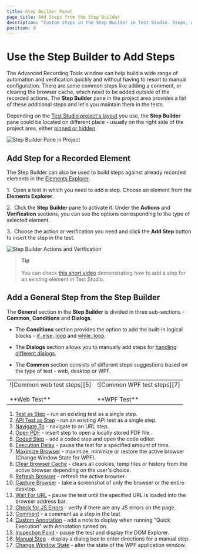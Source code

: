 ```yaml
---
title: Step Builder Panel
page_title: Add Steps from the Step Builder
description: "Custom steps in the Step Builder in Test Studio. Steps, which can be added only manually from the Step Builder. How to add a step for an already recorded element."
position: 0
---
```


# Use the Step Builder to Add Steps

The Advanced Recording Tools window can help build a wide range of automation and verification quickly and without having to resort to manual configuration. There are some common steps like adding a comment, or clearing the browser cache, which need to be added outside of the recorded actions. The __Step Builder__ pane in the project area provides a list of these additional steps and let's you maintain them in the tests.

Depending on the <a href="/automated-tests/customize-project/custom-layout" target="_blank">Test Studio project's layout</a> you use, the __Step Builder__ pane could be located on different place - usually on the right side of the project area, either <a href="/automated-tests/customize-project/custom-layout#hide-or-show-a-panel" target="_blank">pinned or hidden</a>.

![Step Builder Pane in Project][1]

## Add Step for a Recorded Element

The Step Builder can also be used to build steps against already recorded elements in the <a href="/features/elements-explorer/overview" target="_blank">Elements Explorer</a>.

1.&nbsp; Open a test in which you need to add a step. Choose an element from the __Elements Explorer__.

2.&nbsp; Click the **Step Builder** pane to activate it. Under the __Actions__ and __Verification__ sections, you can see the options corresponding to the type of selected element.

3.&nbsp; Choose the action or verification you need and click the **Add Step** button to insert the step in the test.

![Step Builder Actions and Verification][3]

> __Tip__
><br>
><br>
> You can check <a href="https://www.telerik.com/videos/teststudio/how-to-add-test-steps-from-the-test-builder" target="_blank">this short video</a> demonstrating how to add a step for an existing element in Test Studio.

## Add a General Step from the Step Builder

The __General__ section in the __Step Builder__ is divided in three sub-sections - __Common__, __Conditions__ and __Dialogs__.

- The __Conditions__ section provides the option to add the built-in logical blocks - <a href="/features/logical-steps/if-else" target="_blank">if..else</a>, <a href="/features/logical-steps/loop" target="_blank">loop</a> and <a href="/features/logical-steps/while-loop" target="_blank">while..loop</a>.

- The __Dialogs__ section allows you to manually add steps for <a href="/features/dialogs-and-popups/dialogs" target="_blank">handling different dialogs</a>.

- The __Common__ section consists of different steps suggestions based on the type of test - web, desktop or WPF.

<table id="no-table">
	<tr>
		<td>![Common web test steps][5] <br><br>**Web Test**</td>
		<td>![Common WPF test steps][7] <br><br>**WPF Test**</td>
	</tr>
<table>

1. [Test as Step](/features/custom-steps/test-as-step) - run an existing test as a single step.
1. [API Test as Step](/features/execute-apitest/add-api-test-as-step) - run an existing API test as a single step.
1. [Navigate To](/features/custom-steps/navigate-to) - navigate to an URL step.
1. [Open PDF](/features/custom-steps/open-pdf) - insert step to open a locally stored PDF file .
1. [Coded Step](/features/custom-steps/script-step) - add a coded step and open the code editor.
1. [Execution Delay](/features/custom-steps/execution-delay) - pause the test for a specified amount of time.
1. [Maximize Browser](/features/custom-steps/maximize-browser) - maximize, minimize or restore the active browser (Change Window State for WPF).
1. [Clear Browser Cache](/features/custom-steps/clear-browser-cache) - clears all cookies, temp files or history from the active browser depending on the user's choice.
1. [Refresh Browser](/features/custom-steps/browser-refresh) - refresh the active browser.
1. [Capture Browser](/features/custom-steps/capture) - take a screenshot of only the browser or the entire desktop.
1. [Wait For URL](/features/custom-steps/wait-for-url) - pause the test until the specified URL is loaded into the browser address bar.
1. [Check for JS Errors](/features/custom-steps/check-js-errors) - verify if there are any JS errors on the page.
1. [Comment](/features/custom-steps/comment) - a comment as a step in the test
1. [Custom Annotation](/features/custom-steps/custom-annotation) - add a note to display when running "Quick Execution" with Annotation turned on.
1. [Inspection Point](/features/custom-steps/inspection-point) - pause the test and display the DOM Explorer.
1. [Manual Step](/features/custom-steps/manual-step) - display a dialog box to enter directions for a manual step.
1. [Change Window State](/features/custom-steps/change-window-state) - alter the state of the WPF application window.

[1]: /img/features/custom-steps/overview/use-the-step-builder-panel.png
[3]: /img/features/custom-steps/overview/add-step.png
[5]: /img/features/custom-steps/overview/web-gen-step.png
[7]: /img/features/custom-steps/overview/wpf-gen-step.png
